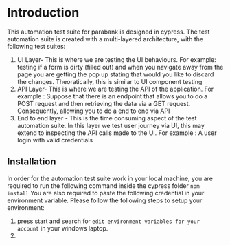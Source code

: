 # Introduction

This automation test suite for parabank is designed in cypress. The test automation suite is created with a multi-layered architecture, with the following test suites:

1. UI Layer- This is where we are testing the UI behaviours. For example: testing if a form is dirty (filled out) and when you navigate away from the page you are getting the pop up stating that would you like to discard the changes. Theoratically, this is similar to UI component testing
2. API Layer- This is where we are testing the API of the application. For example : Suppose that there is an endpoint that allows you to do a POST request and then retrieving the data via a GET request. Consequently, allowing you to do a end to end via API
3. End to end layer - This is the time consuming aspect of the test automation suite. In this layer we test user journey via UI, this may extend to inspecting the API calls made to the UI. For example : A user login with valid credentials

## Installation

In order for the automation test suite work in your local machine, you are required to run the following command inside the cypress folder `npm install`
You are also required to paste the following credential in your environment variable. Please follow the following steps to setup your environment:

1. press start and search for `edit environment variables for your account` in your windows laptop.
2.
